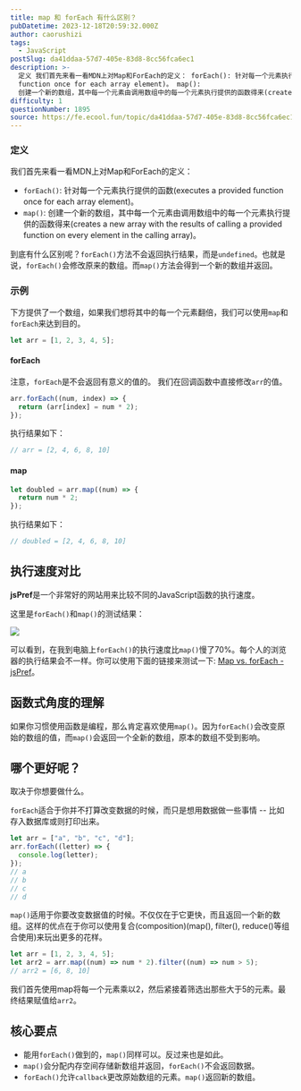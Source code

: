 ```yaml
---
title: map 和 forEach 有什么区别？
pubDatetime: 2023-12-18T20:59:32.000Z
author: caorushizi
tags:
  - JavaScript
postSlug: da41ddaa-57d7-405e-83d8-8cc56fca6ec1
description: >-
  定义 我们首先来看一看MDN上对Map和ForEach的定义： forEach(): 针对每一个元素执行提供的函数(executes a provided
  function once for each array element)。 map():
  创建一个新的数组，其中每一个元素由调用数组中的每一个元素执行提供的函数得来(creates a new array with the results o
difficulty: 1
questionNumber: 1895
source: https://fe.ecool.fun/topic/da41ddaa-57d7-405e-83d8-8cc56fca6ec1
---
```


### 定义

我们首先来看一看MDN上对Map和ForEach的定义：

- `forEach()`: 针对每一个元素执行提供的函数(executes a provided function once for each array element)。
- `map()`: 创建一个新的数组，其中每一个元素由调用数组中的每一个元素执行提供的函数得来(creates a new array with the results of calling a provided function on every element in the calling array)。

到底有什么区别呢？`forEach()`方法不会返回执行结果，而是`undefined`。也就是说，`forEach()`会修改原来的数组。而`map()`方法会得到一个新的数组并返回。

### 示例

下方提供了一个数组，如果我们想将其中的每一个元素翻倍，我们可以使用`map`和`forEach`来达到目的。

```js
let arr = [1, 2, 3, 4, 5];
```

#### forEach

注意，`forEach`是不会返回有意义的值的。 我们在回调函数中直接修改`arr`的值。

```js
arr.forEach((num, index) => {
  return (arr[index] = num * 2);
});
```

执行结果如下：

```js
// arr = [2, 4, 6, 8, 10]
```

#### map

```js
let doubled = arr.map((num) => {
  return num * 2;
});
```

执行结果如下：

```js
// doubled = [2, 4, 6, 8, 10]
```

## 执行速度对比

**jsPref**是一个非常好的网站用来比较不同的JavaScript函数的执行速度。

这里是`forEach()`和`map()`的测试结果：

![](https://static.ecool.fun//article/7a9b71f5-e46a-4d4d-a63b-994786896e85.jpeg)

可以看到，在我到电脑上`forEach()`的执行速度比`map()`慢了70%。每个人的浏览器的执行结果会不一样。你可以使用下面的链接来测试一下: [Map vs. forEach - jsPref](https://jsperf.com/map-vs-foreach-speed-test)。

## 函数式角度的理解

如果你习惯使用函数是编程，那么肯定喜欢使用`map()`。因为`forEach()`会改变原始的数组的值，而`map()`会返回一个全新的数组，原本的数组不受到影响。

## 哪个更好呢？

取决于你想要做什么。

`forEach`适合于你并不打算改变数据的时候，而只是想用数据做一些事情 -- 比如存入数据库或则打印出来。

```javascript
let arr = ["a", "b", "c", "d"];
arr.forEach((letter) => {
  console.log(letter);
});
// a
// b
// c
// d
```

`map()`适用于你要改变数据值的时候。不仅仅在于它更快，而且返回一个新的数组。这样的优点在于你可以使用复合(composition)(map(), filter(), reduce()等组合使用)来玩出更多的花样。

```js
let arr = [1, 2, 3, 4, 5];
let arr2 = arr.map((num) => num * 2).filter((num) => num > 5);
// arr2 = [6, 8, 10]
```

我们首先使用map将每一个元素乘以2，然后紧接着筛选出那些大于5的元素。最终结果赋值给`arr2`。

## 核心要点

- 能用`forEach()`做到的，`map()`同样可以。反过来也是如此。
- `map()`会分配内存空间存储新数组并返回，`forEach()`不会返回数据。
- `forEach()`允许`callback`更改原始数组的元素。`map()`返回新的数组。
